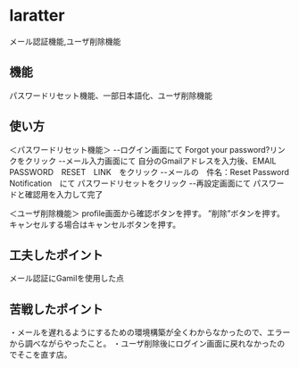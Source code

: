 # laratter
メール認証機能,ユーザ削除機能


## 機能
パスワードリセット機能、一部日本語化、ユーザ削除機能


## 使い方
＜パスワードリセット機能＞
    --ログイン画面にて
    Forgot your password?リンクをクリック
    --メール入力画面にて
    自分のGmailアドレスを入力後、EMAIL　PASSWORD　RESET　LINK　をクリック
    --メールの　件名：Reset Password Notification　にて
    パスワードリセットをクリック
    --再設定画面にて
    パスワードと確認用を入力して完了

＜ユーザ削除機能＞
    profile画面から確認ボタンを押す。
    ”削除”ボタンを押す。
    キャンセルする場合はキャンセルボタンを押す。


## 工夫したポイント
メール認証にGamilを使用した点

## 苦戦したポイント
・メールを遅れるようにするための環境構築が全くわからなかったので、エラーから調べながらやったこと。
・ユーザ削除後にログイン画面に戻れなかったのでそこを直す店。
